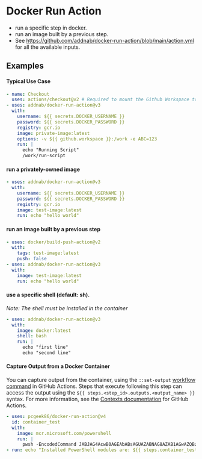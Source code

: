 # Docker Run Action

- run a specific step in docker.
- run an image built by a previous step.
- See https://github.com/addnab/docker-run-action/blob/main/action.yml for all the available inputs.

## Examples

#### Typical Use Case

```yaml
- name: Checkout 
  uses: actions/checkout@v2 # Required to mount the Github Workspace to a volume 
- uses: addnab/docker-run-action@v3
  with:
    username: ${{ secrets.DOCKER_USERNAME }}
    password: ${{ secrets.DOCKER_PASSWORD }}
    registry: gcr.io
    image: private-image:latest
    options: -v ${{ github.workspace }}:/work -e ABC=123
    run: |
      echo "Running Script"
      /work/run-script
```

#### run a privately-owned image
```yaml
- uses: addnab/docker-run-action@v3
  with:
    username: ${{ secrets.DOCKER_USERNAME }}
    password: ${{ secrets.DOCKER_PASSWORD }}
    registry: gcr.io
    image: test-image:latest
    run: echo "hello world"
```

#### run an image built by a previous step
```yaml
- uses: docker/build-push-action@v2
  with:
    tags: test-image:latest
    push: false
- uses: addnab/docker-run-action@v3
  with:
    image: test-image:latest
    run: echo "hello world"
```


#### use a specific shell (default: sh). 
*Note: The shell must be installed in the container*
```yaml
- uses: addnab/docker-run-action@v3
  with:
    image: docker:latest
    shell: bash
    run: |
      echo "first line"
      echo "second line"
```

#### Capture Output from a Docker Container

You can capture output from the container, using the `::set-output` [workflow command](https://docs.github.com/en/actions/learn-github-actions/workflow-commands-for-github-actions) in GitHub Actions.
Steps that execute following this step can access the output using the `${{ steps.<step_id>.outputs.<output_name> }}` syntax.
For more information, see the [Contexts documentation](https://docs.github.com/en/actions/learn-github-actions/contexts) for GitHub Actions.

```yaml
- uses: pcgeek86/docker-run-action@v4
  id: container_test
  with:
    image: mcr.microsoft.com/powershell
    run: |
      pwsh -EncodedCommand JABJAG4AcwB0AGEAbABsAGUAZABNAG8AZAB1AGwAZQBzACAAPQAgACgARwBlAHQALQBNAG8AZAB1AGwAZQAgAC0ATABpAHMAdABBAHYAYQBpAGwAYQBiAGwAZQApAC4ATgBhAG0AZQAgAC0AagBvAGkAbgAgACcALAAnAAoAJwA6ADoAcwBlAHQALQBvAHUAdABwAHUAdAAgAG4AYQBtAGUAPQBjAG8AbgB0AGEAaQBuAGUAcgBfAG8AdQB0AHAAdQB0ADoAOgB7ADAAfQAnACAALQBmACAAJABJAG4AcwB0AGEAbABsAGUAZABNAG8AZAB1AGwAZQBzAA==
- run: echo "Installed PowerShell modules are: ${{ steps.container_test.outputs.container_output }}"
```

